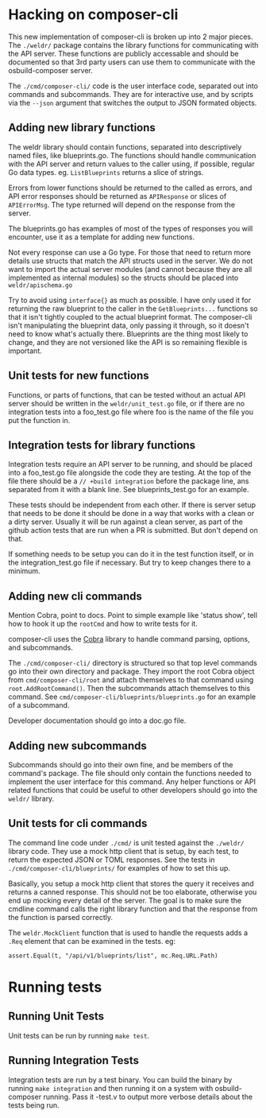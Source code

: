 # Hacking on composer-cli

This new implementation of composer-cli is broken up into 2 major pieces. The
`./weldr/` package contains the library functions for communicating with the
API server. These functions are publicly accessable and should be documented so
that 3rd party users can use them to communicate with the osbuild-composer
server.

The `./cmd/composer-cli/` code is the user interface code, separated out into
commands and subcommands. They are for interactive use, and by scripts via the
`--json` argument that switches the output to JSON formated objects.


## Adding new library functions

The weldr library should contain functions, separated into descriptively named
files, like blueprints.go. The functions should handle communication with the
API server and return values to the caller using, if possible, regular Go data
types. eg. `ListBlueprints` returns a slice of strings.

Errors from lower functions should be returned to the called as errors, and API
error responses should be returned as `APIResponse` or slices of `APIErrorMsg`.
The type returned will depend on the response from the server.

The blueprints.go has examples of most of the types of responses you will
encounter, use it as a template for adding new functions.

Not every response can use a Go type. For those that need to return more
details use structs that match the API structs used in the server. We do not
want to import the actual server modules (and cannot because they are all
implemented as internal modules) so the structs should be placed into
`weldr/apischema.go`

Try to avoid using `interface{}` as much as possible. I have only used it for
returning the raw blueprint to the caller in the `GetBlueprints...` functions so
that it isn't tightly coupled to the actual blueprint format. The composer-cli
isn't manipulating the blueprint data, only passing it through, so it doesn't
need to know what's actually there. Blueprints are the thing most likely to
change, and they are not versioned like the API is so remaining flexible is
important.


## Unit tests for new functions

Functions, or parts of functions, that can be tested without an actual API
server should be written in the `weldr/unit_test.go` file, or if there are no
integration tests into a foo_test.go file where foo is the name of the file you
put the function in.


## Integration tests for library functions

Integration tests require an API server to be running, and should be placed
into a foo_test.go file alongside the code they are testing. At the top of the
file there should be a `// +build integration` before the package line, ans
separated from it with a blank line. See blueprints_test.go for an example.

These tests should be independent from each other. If there is server setup
that needs to be done it should be done in a way that works with a clean or a
dirty server. Usually it will be run against a clean server, as part of the
github action tests that are run when a PR is submitted. But don't depend on that.

If something needs to be setup you can do it in the test function itself, or in
the integration_test.go file if necessary. But try to keep changes there to a
minimum.


## Adding new cli commands

Mention Cobra, point to docs. Point to simple example like 'status show', tell how to hook it up the `rootCmd`
and how to write tests for it.

composer-cli uses the [Cobra](https://pkg.go.dev/github.com/spf13/cobra)
library to handle command parsing, options, and subcommands.

The `./cmd/composer-cli/` directory is structured so that top level commands go
into their own directory and package.  They import the root Cobra object from
`cmd/composer-cli/root` and attach themselves to that command using
`root.AddRootCommand()`. Then the subcommands attach themselves to this
command. See `cmd/composer-cli/blueprints/blueprints.go` for an example of a
subcommand.

Developer documentation should go into a doc.go file.


## Adding new subcommands

Subcommands should go into their own fine, and be members of the command's
package. The file should only contain the functions needed to implement the
user interface for this command. Any helper functions or API related functions
that could be useful to other developers should go into the `weldr/` library.


## Unit tests for cli commands

The command line code under `./cmd/` is unit tested against the `./weldr/` library
code. They use a mock http client that is setup, by each test, to return the
expected JSON or TOML responses. See the tests in
`./cmd/composer-cli/blueprints/` for examples of how to set this up.

Basically, you setup a mock http client that stores the query it receives and
returns a canned response. This should not be too elaborate, otherwise you end
up mocking every detail of the server. The goal is to make sure the cmdline
command calls the right library function and that the response from the
function is parsed correctly.

The `weldr.MockClient` function that is used to handle the requests adds a `.Req` element that can be examined in the tests. eg:

    assert.Equal(t, "/api/v1/blueprints/list", mc.Req.URL.Path)


# Running tests

## Running Unit Tests

Unit tests can be run by running `make test`.


## Running Integration Tests

Integration tests are run by a test binary. You can build the binary by running
`make integration` and then running it on a system with osbuild-composer running. Pass it -test.v to
output more verbose details about the tests being run.


